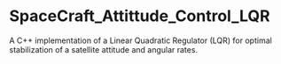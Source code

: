 # SpaceCraft_Attittude_Control_LQR
A C++ implementation of a Linear Quadratic Regulator (LQR) for optimal stabilization of a satellite attitude and angular rates.
